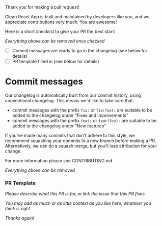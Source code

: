 Thank you for making a pull request!

Clean React App is built and maintained by developers like you, and we appreciate contributions very much. You are awesome!

Here is a short checklist to give your PR the best start:

_Everything above can be removed once checked_

- [ ] Commit messages are ready to go in the changelog (see below for details)
- [ ] PR template filled in (see below for details)

# Commit messages

Our changelog is automatically built from our commit history, using conventional changelog. This means we'd like to take care that:

- commit messages with the prefix `fix:` or `fix(foo):` are suitable to be added to the changelog under "Fixes and improvements"
- commit messages with the prefix `feat:` or `feat(foo):` are suitable to be added to the changelog under "New features"

If you've made many commits that don't adhere to this style, we recommend squashing
your commits to a new branch before making a PR. Alternatively, we can do a squash
merge, but you'll lose attribution for your change.

For more information please see CONTRIBUTING.md

_Everything above can be removed_

### PR Template

_Please describe what this PR is for, or link the issue that this PR fixes_

_You may add as much or as little context as you like here, whatever you think is right_

_Thanks again!_
